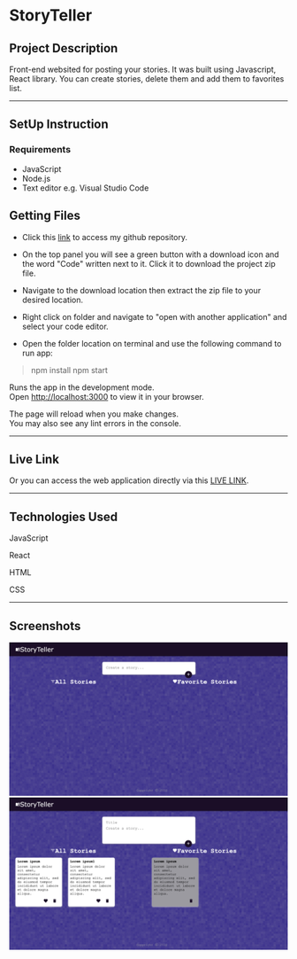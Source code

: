 # StoryTeller

## Project Description

Front-end websited for posting your stories. It was built using Javascript, React library. You can create stories, delete them and add them to favorites list.

*****

## SetUp Instruction

### Requirements


* JavaScript
* Node.js
* Text editor e.g. Visual Studio Code

## Getting Files

* Click this [link](https://github.com/GretaRob/StoryTeller) to access my github repository.

* On the top panel you will see a green button with a download icon and the word "Code" written next to it. Click it to download the project zip file.

* Navigate to the download location then extract the zip file to your desired location.

* Right click on folder and navigate to "open with another application" and select your code editor.

* Open the folder location on terminal and use the following command to run app:

> npm install
> npm start

Runs the app in the development mode.\
Open [http://localhost:3000](http://localhost:3000) to view it in your browser.

The page will reload when you make changes.\
You may also see any lint errors in the console.

*****

## Live Link
Or you can access the web application directly via this [LIVE LINK](https://storytellernotes.netlify.app/).

*****

## Technologies Used


JavaScript

React

HTML

CSS

*****

## Screenshots  

  ![alt text](https://github.com/GretaRob/StoryTeller/blob/main/screenshot1.png)
  ![alt text](https://github.com/GretaRob/StoryTeller/blob/main/screenshot2.png)
  


